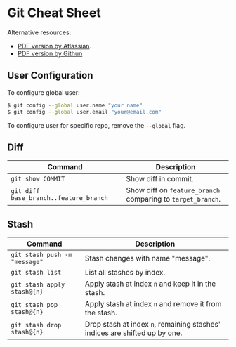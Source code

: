 # Git Cheat Sheet

Alternative resources:
- [PDF version by Atlassian](https://www.atlassian.com/git/tutorials/atlassian-git-cheatsheet).
- [PDF version by Githun](https://education.github.com/git-cheat-sheet-education.pdf)

## User Configuration

To configure global user:

```bash
$ git config --global user.name "your name"
$ git config --global user.email "your@email.com"
```

To configure user for specific repo, remove the `--global` flag.

## Diff
| Command | Description |
| - | - |
| `git show COMMIT` | Show diff in commit. |
| `git diff base_branch..feature_branch` | Show diff on `feature_branch` comparing to `target_branch`. |

## Stash

| Command | Description |
| - | - |
| `git stash push -m "message"` | Stash changes with name "message". |
| `git stash list` | List all stashes by index. |
| `git stash apply stash@{n}` | Apply stash at index `n` and keep it in the stash. |
| `git stash pop stash@{n}` | Apply stash at index `n` and remove it from the stash. |
| `git stash drop stash@{n}` | Drop stash at index `n`, remaining stashes' indices are shifted up by one. |
